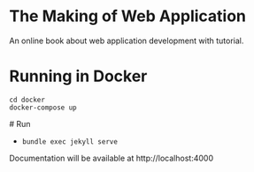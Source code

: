 # The Making of Web Application

An online book about web application development with tutorial.

# Running in Docker

```
cd docker
docker-compose up
```

# Run

* `bundle exec jekyll serve`

Documentation will be available at http://localhost:4000
